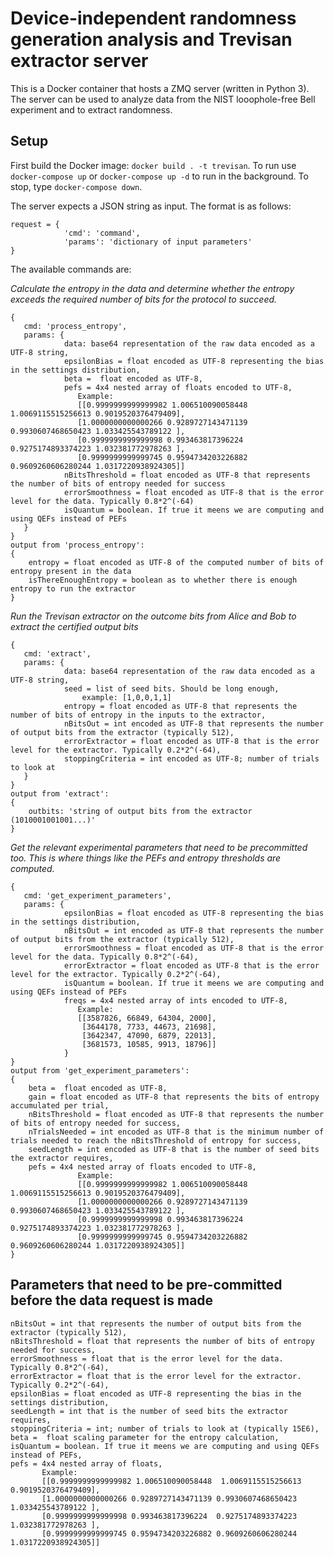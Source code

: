 # Device-independent randomness generation analysis and Trevisan extractor server

This is a Docker container that hosts a ZMQ server (written in Python 3). The server can be used to analyze data from the NIST looophole-free Bell experiment and to extract randomness. 

## Setup  
First build the Docker image: `docker build . -t trevisan`. To run use `docker-compose up` or `docker-compose up -d` to run in the background. To stop, type `docker-compose down`.

The server expects a JSON string as input. The format is as follows:

```
request = {
            'cmd': 'command',
            'params': 'dictionary of input parameters'
}
```

The available commands are:

*Calculate the entropy in the data and determine whether the entropy exceeds the required number of bits for the protocol to succeed.*

```
{
   cmd: 'process_entropy',  
   params: {  
            data: base64 representation of the raw data encoded as a UTF-8 string,  
            epsilonBias = float encoded as UTF-8 representing the bias in the settings distribution,  
            beta =  float encoded as UTF-8,  
            pefs = 4x4 nested array of floats encoded to UTF-8, 
               Example:
               [[0.9999999999999982 1.006510090058448  1.0069115515256613 0.9019520376479409],
               [1.0000000000000266 0.9289727143471139 0.9930607468650423 1.033425543789122 ],
               [0.9999999999999998 0.993463817396224  0.9275174893374223 1.032381772978263 ],
               [0.9999999999999745 0.9594734203226882 0.9609260606280244 1.0317220938924305]]
            nBitsThreshold = float encoded as UTF-8 that represents the number of bits of entropy needed for success
            errorSmoothness = float encoded as UTF-8 that is the error level for the data. Typically 0.8*2^(-64)
            isQuantum = boolean. If true it meens we are computing and using QEFs instead of PEFs
   }
}
output from 'process_entropy':
{
    entropy = float encoded as UTF-8 of the computed number of bits of entropy present in the data
    isThereEnoughEntropy = boolean as to whether there is enough entropy to run the extractor
}
```
  
*Run the Trevisan extractor on the outcome bits from Alice and Bob to extract the certified output bits*  
 
```
{
   cmd: 'extract',  
   params: {  
            data: base64 representation of the raw data encoded as a UTF-8 string,  
            seed = list of seed bits. Should be long enough,
                example: [1,0,0,1,1]  
            entropy = float encoded as UTF-8 that represents the number of bits of entropy in the inputs to the extractor,
            nBitsOut = int encoded as UTF-8 that represents the number of output bits from the extractor (typically 512),
            errorExtractor = float encoded as UTF-8 that is the error level for the extractor. Typically 0.2*2^(-64),
            stoppingCriteria = int encoded as UTF-8; number of trials to look at
   }
}
output from 'extract':
{
    outbits: 'string of output bits from the extractor (1010001001001...)'
}
```

  
*Get the relevant experimental parameters that need to be precommitted too. This is where things like the PEFs and entropy thresholds are computed.*  

```
{
   cmd: 'get_experiment_parameters',  
   params: {  
            epsilonBias = float encoded as UTF-8 representing the bias in the settings distribution,  
            nBitsOut = int encoded as UTF-8 that represents the number of output bits from the extractor (typically 512), 
            errorSmoothness = float encoded as UTF-8 that is the error level for the data. Typically 0.8*2^(-64),
            errorExtractor = float encoded as UTF-8 that is the error level for the extractor. Typically 0.2*2^(-64),
            isQuantum = boolean. If true it meens we are computing and using QEFs instead of PEFs
            freqs = 4x4 nested array of ints encoded to UTF-8, 
               Example:
               [[3587826, 66849, 64304, 2000], 
                [3644178, 7733, 44673, 21698], 
                [3642347, 47090, 6879, 22013], 
                [3681573, 10585, 9913, 18796]]
            }
}
output from 'get_experiment_parameters':
{
    beta =  float encoded as UTF-8,
    gain = float encoded as UTF-8 that represents the bits of entropy accumulated per trial, 
    nBitsThreshold = float encoded as UTF-8 that represents the number of bits of entropy needed for success,
    nTrialsNeeded = int encoded as UTF-8 that is the minimum number of trials needed to reach the nBitsThreshold of entropy for success,
    seedLength = int encoded as UTF-8 that is the number of seed bits the extractor requires,
    pefs = 4x4 nested array of floats encoded to UTF-8, 
               Example:
               [[0.9999999999999982 1.006510090058448  1.0069115515256613 0.9019520376479409],
               [1.0000000000000266 0.9289727143471139 0.9930607468650423 1.033425543789122 ],
               [0.9999999999999998 0.993463817396224  0.9275174893374223 1.032381772978263 ],
               [0.9999999999999745 0.9594734203226882 0.9609260606280244 1.0317220938924305]]
}
```

## Parameters that need to be pre-committed before the data request is made 

```
nBitsOut = int that represents the number of output bits from the extractor (typically 512),
nBitsThreshold = float that represents the number of bits of entropy needed for success,
errorSmoothness = float that is the error level for the data. Typically 0.8*2^(-64),
errorExtractor = float that is the error level for the extractor. Typically 0.2*2^(-64),
epsilonBias = float encoded as UTF-8 representing the bias in the settings distribution,
seedLength = int that is the number of seed bits the extractor requires,
stoppingCriteria = int; number of trials to look at (typically 15E6),
beta =  float scaling parameter for the entropy calculation,
isQuantum = boolean. If true it meens we are computing and using QEFs instead of PEFs,
pefs = 4x4 nested array of floats, 
       Example:
       [[0.9999999999999982 1.006510090058448  1.0069115515256613 0.9019520376479409],
       [1.0000000000000266 0.9289727143471139 0.9930607468650423 1.033425543789122 ],
       [0.9999999999999998 0.993463817396224  0.9275174893374223 1.032381772978263 ],
       [0.9999999999999745 0.9594734203226882 0.9609260606280244 1.0317220938924305]]
```
